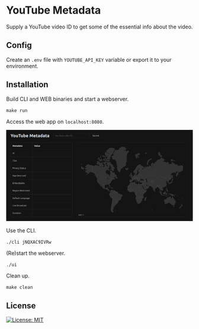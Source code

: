 # YouTube Metadata

Supply a YouTube video ID to get some of the essential info about the video.


## Config

Create an `.env` file with `YOUTUBE_API_KEY` variable or export it to your environment.

## Installation

Build CLI and WEB binaries and start a webserver.
```
make run
```
Access the web app on `localhost:8080`.


![YouTube Metadata Web App](./screenshot.png "YouTube Metadata Web App")


Use the CLI.
```
./cli jNQXAC9IVRw
```

(Re)start the webserver.
```
./ui
```

Clean up.
```
make clean
```

## License

[![License: MIT](https://img.shields.io/github/license/vlatan/youtube-stats?label=License)](/LICENSE "License: MIT")